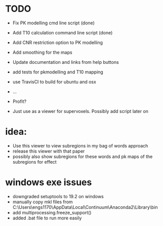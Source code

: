 

TODO
====

- Fix PK modelling cmd line script (done)
- Add T10 calculation command line script (done)
- Add CNR restriction option to PK modelling
- Add smoothing for the maps
- Update documentation and links from help buttons
- add tests for pkmodelling and T10 mapping
- use TravisCI to build for ubuntu and osx
- ...
- Profit?

- Just use as a viewer for supervoxels. Possibly add script later on

# idea:

- Use this viewer to view subregions in my bag of words approach
- release this viewer with that paper
- possibly also show subregions for these words and pk maps of the subregions for effect


# windows exe issues

- downgraded setuptools to 19.2 on windows
- manually copy mkl files from 
C:\Users\engs1170\AppData\Local\Continuum\Anaconda2\Library\bin
- add multiprocessing.freeze_support()
- added .bat file to run more easily
